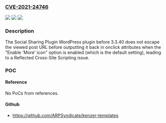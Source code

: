 ### [CVE-2021-24746](https://cve.mitre.org/cgi-bin/cvename.cgi?name=CVE-2021-24746)
![](https://img.shields.io/static/v1?label=Product&message=Social%20Sharing%20Plugin%20%E2%80%93%20Sassy%20Social%20Share&color=blue)
![](https://img.shields.io/static/v1?label=Version&message=3.3.40%3C%203.3.40%20&color=brighgreen)
![](https://img.shields.io/static/v1?label=Vulnerability&message=CWE-79%20Cross-site%20Scripting%20(XSS)&color=brighgreen)

### Description

The Social Sharing Plugin WordPress plugin before 3.3.40 does not escape the viewed post URL before outputting it back in onclick attributes when the "Enable 'More' icon" option is enabled (which is the default setting), leading to a Reflected Cross-Site Scripting issue.

### POC

#### Reference
No PoCs from references.

#### Github
- https://github.com/ARPSyndicate/kenzer-templates

